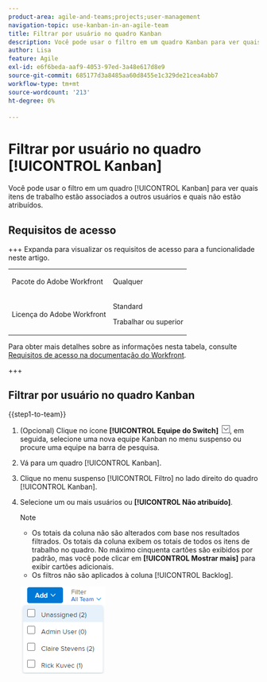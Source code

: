 ```yaml
---
product-area: agile-and-teams;projects;user-management
navigation-topic: use-kanban-in-an-agile-team
title: Filtrar por usuário no quadro Kanban
description: Você pode usar o filtro em um quadro Kanban para ver quais itens de trabalho estão associados a outros usuários e quais não estão atribuídos.
author: Lisa
feature: Agile
exl-id: e6f6beda-aaf9-4053-97ed-3a48e617d8e9
source-git-commit: 685177d3a8485aa60d8455e1c329de21cea4abb7
workflow-type: tm+mt
source-wordcount: '213'
ht-degree: 0%

---
```


# Filtrar por usuário no quadro [!UICONTROL Kanban]

Você pode usar o filtro em um quadro [!UICONTROL Kanban] para ver quais itens de trabalho estão associados a outros usuários e quais não estão atribuídos.

## Requisitos de acesso

+++ Expanda para visualizar os requisitos de acesso para a funcionalidade neste artigo.

<table style="table-layout:auto"> 
 <col> 
 </col> 
 <col> 
 </col> 
 <tbody> 
  <tr> 
   <td role="rowheader">Pacote do Adobe Workfront</td> 
   <td> <p>Qualquer</p> </td> 
  </tr> 
  <tr> 
   <td role="rowheader">Licença do Adobe Workfront</td> 
   <td> <p>Standard</p> 
   <p>Trabalhar ou superior</p> </td> 
  </tr>
 </tbody> 
</table>

Para obter mais detalhes sobre as informações nesta tabela, consulte [Requisitos de acesso na documentação do Workfront](/help/quicksilver/administration-and-setup/add-users/access-levels-and-object-permissions/access-level-requirements-in-documentation.md).

+++

## Filtrar por usuário no quadro Kanban

{{step1-to-team}}

1. (Opcional) Clique no ícone **[!UICONTROL Equipe do Switch]** ![Ícone Equipe do Switch](assets/switch-team-icon.png), em seguida, selecione uma nova equipe Kanban no menu suspenso ou procure uma equipe na barra de pesquisa.

1. Vá para um quadro [!UICONTROL Kanban].
1. Clique no menu suspenso [!UICONTROL Filtro] no lado direito do quadro [!UICONTROL Kanban].
1. Selecione um ou mais usuários ou **[!UICONTROL Não atribuído]**.

   >[!NOTE]
   >
   >* Os totais da coluna não são alterados com base nos resultados filtrados. Os totais da coluna exibem os totais de todos os itens de trabalho no quadro. No máximo cinquenta cartões são exibidos por padrão, mas você pode clicar em **[!UICONTROL Mostrar mais]** para exibir cartões adicionais.
   >* Os filtros não são aplicados à coluna [!UICONTROL Backlog].


   ![Filtrar por usuário](assets/filter-by-user-agile-nwe.png)
